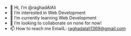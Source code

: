 - 👋 Hi, I’m @raghadAlAli
- 👀 I’m interested in Web Development
- 🌱 I’m currently learning Web Development
- 💞️ I’m looking to collaborate on none for now!
- 📫 How to reach me EmailL: raghadalali1369@gmail.com


<!---
raghadAlAli/raghadAlAli is a ✨ special ✨ repository because its `README.md` (this file) appears on your GitHub profile.
You can click the Preview link to take a look at your changes.
--->
